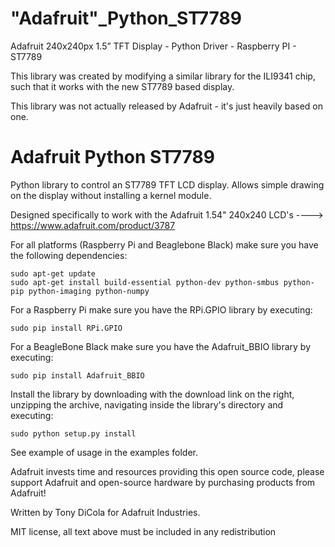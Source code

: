 # "Adafruit"_Python_ST7789
Adafruit 240x240px 1.5” TFT Display - Python Driver - Raspberry PI - ST7789 

This library was created by modifying a similar library for the ILI9341 chip, such that it works with the new ST7789 based display.

This library was not actually released by Adafruit - it's just heavily based on one.

Adafruit Python ST7789
=======================

Python library to control an ST7789 TFT LCD display.  Allows simple drawing on the display without installing a kernel module.

Designed specifically to work with the Adafruit 1.54" 240x240 LCD's ---->  https://www.adafruit.com/product/3787

For all platforms (Raspberry Pi and Beaglebone Black) make sure you have the following dependencies:

````
sudo apt-get update
sudo apt-get install build-essential python-dev python-smbus python-pip python-imaging python-numpy
````

For a Raspberry Pi make sure you have the RPi.GPIO library by executing:

````
sudo pip install RPi.GPIO
````

For a BeagleBone Black make sure you have the Adafruit_BBIO library by executing:

````
sudo pip install Adafruit_BBIO
````

Install the library by downloading with the download link on the right, unzipping the archive, navigating inside the library's directory and executing:

````
sudo python setup.py install
````

See example of usage in the examples folder.

Adafruit invests time and resources providing this open source code, please support Adafruit and open-source hardware by purchasing products from Adafruit!

Written by Tony DiCola for Adafruit Industries.

MIT license, all text above must be included in any redistribution
